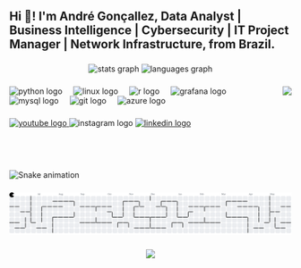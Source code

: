 <h2 align="left">Hi 👋! I'm André Gonçallez,  Data Analyst | Business Intelligence | Cybersecurity | IT Project Manager |  Network Infrastructure, from Brazil.</h2>

###

<div align="center">
  <img src="https://github-readme-stats.vercel.app/api?username=AndreGoncallez&hide_title=false&hide_rank=false&show_icons=true&include_all_commits=true&count_private=true&disable_animations=false&theme=dracula&locale=en&hide_border=false" height="150" alt="stats graph"  />
  <img src="https://github-readme-stats.vercel.app/api/top-langs?username=AndreGoncallez&locale=en&hide_title=false&layout=compact&card_width=320&langs_count=5&theme=dracula&hide_border=false" height="150" alt="languages  graph" />
</div>

###

<img align="right" height="150" src="https://media4.giphy.com/media/v1.Y2lkPTc5MGI3NjExbXZvamVncjhkeXVsd2w0bWE5ZzlsbXQ0NnMxcTVkYW51cmNiYzJwcCZlcD12MV9pbnRlcm5hbF9naWZfYnlfaWQmY3Q9Zw/Cd7Y7tJ4pHbGM/giphy.gif"  />

###

<div align="left">
  <img src="https://cdn.jsdelivr.net/gh/devicons/devicon/icons/python/python-original.svg" height="30" alt="python logo"  />
  <img width="12" />
  <img src="https://cdn.jsdelivr.net/gh/devicons/devicon/icons/linux/linux-original.svg" height="30" alt="linux logo"  />
  <img width="12" />
  <img src="https://cdn.jsdelivr.net/gh/devicons/devicon/icons/r/r-original.svg" height="30" alt="r logo"  />
  <img width="12" />
  <img src="https://cdn.jsdelivr.net/gh/devicons/devicon/icons/grafana/grafana-original.svg" height="30" alt="grafana logo"  />
  <img width="12" />
  <img src="https://cdn.jsdelivr.net/gh/devicons/devicon/icons/mysql/mysql-original.svg" height="30" alt="mysql logo"  />
  <img width="12" />
  <img src="https://cdn.jsdelivr.net/gh/devicons/devicon/icons/git/git-original.svg" height="30" alt="git logo"  />
  <img width="12" />
  <img src="https://cdn.jsdelivr.net/gh/devicons/devicon/icons/azure/azure-original.svg" height="30" alt="azure logo"  />
</div>

###

<div align="left">
  <a href="@PRIMEI.T1g" target="_blank">
    <img src="https://img.shields.io/static/v1?message=Youtube&logo=youtube&label=&color=FF0000&logoColor=white&labelColor=&style=for-the-badge" height="35" alt="youtube logo"  />
  </a>
  <img src="https://img.shields.io/static/v1?message=Instagram&logo=instagram&label=&color=E4405F&logoColor=white&labelColor=&style=for-the-badge" height="35" alt="instagram logo"  />
  <a href="linkedin.com/in/andre-g-6b9657143" target="_blank">
    <img src="https://img.shields.io/static/v1?message=LinkedIn&logo=linkedin&label=&color=0077B5&logoColor=white&labelColor=&style=for-the-badge" height="35" alt="linkedin logo"  />
  </a>
</div>

###

<br clear="both">

<img src="https://raw.githubusercontent.com/AndreGoncallez/AndreGoncallez/output/snake.svg" alt="Snake animation" />

###

<picture>
  <source media="(prefers-color-scheme: dark)" srcset="https://raw.githubusercontent.com/AndreGoncallez/AndreGoncallez/output/pacman-contribution-graph-dark.svg">
  <source media="(prefers-color-scheme: light)" srcset="https://raw.githubusercontent.com/AndreGoncallez/AndreGoncallez/output/pacman-contribution-graph.svg">
  <img alt="pacman contribution graph" src="https://raw.githubusercontent.com/AndreGoncallez/AndreGoncallez/output/pacman-contribution-graph.svg">
</picture>

###

<div align="center">
  <img src="https://profile-counter.glitch.me/AndreGoncallez/count.svg?"  />
</div>

###
